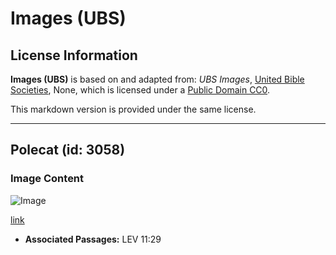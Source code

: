 # Images (UBS)

## License Information

**Images (UBS)** is based on and adapted from: _UBS Images_, [United Bible Societies](https://unitedbiblesocieties.org/), None, which is licensed under a [Public Domain CC0](https://creativecommons.org/public-domain/cc0/).

This markdown version is provided under the same license.



--------------------------------

## Polecat (id: 3058)

### Image Content

![Image](https://cdn.aquifer.bible/aquifer-content/resources/Media/WEB-0725_polecat.jpg)

[link](https://cdn.aquifer.bible/aquifer-content/resources/Media/WEB-0725_polecat.jpg)

* **Associated Passages:** LEV 11:29

